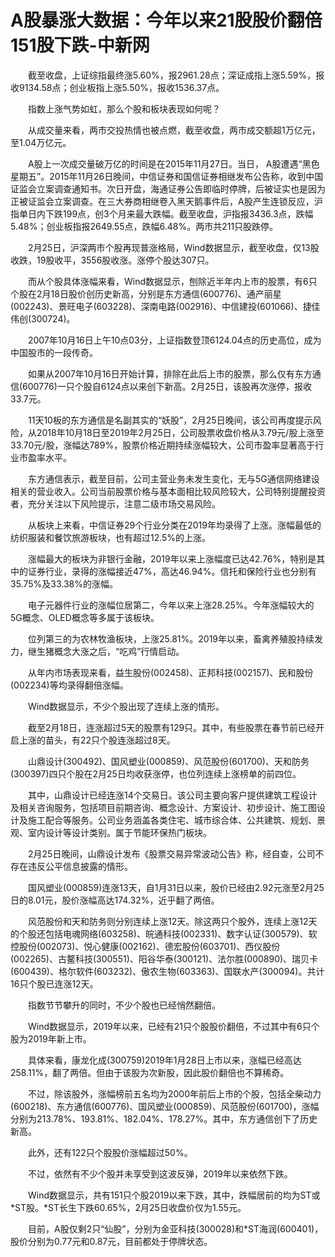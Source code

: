 # A股暴涨大数据：今年以来21股股价翻倍 151股下跌-中新网

　　截至收盘，上证综指最终涨5.60%，报2961.28点；深证成指上涨5.59%，报收9134.58点；创业板指上涨5.50%，报收1536.37点。

　　指数上涨气势如虹，那么个股和板块表现如何呢？

　　从成交量来看，两市交投热情也被点燃，截至收盘，两市成交额超1万亿元，至1.04万亿元。

　　A股上一次成交量破万亿的时间是在2015年11月27日。当日， A股遭遇“黑色星期五”。2015年11月26日晚间，中信证券和国信证券相继发布公告称，收到中国证监会立案调查通知书。次日开盘，海通证券公告即临时停牌，后被证实也是因为正被证监会立案调查。在三大券商相继卷入黑天鹅事件后，A股产生连锁反应，沪指单日内下跌199点，创3个月来最大跌幅。截至收盘，沪指报3436.3点，跌幅5.48%；创业板指报2649.55点，跌幅6.48%。两市共211只股跌停。

　　2月25日，沪深两市个股再现普涨格局，Wind数据显示，截至收盘，仅13股收跌，19股收平，3556股收涨。涨停个股达307只。

　　而从个股具体涨幅来看，Wind数据显示，刨除近半年内上市的股票，有6只个股在2月18日股价创历史新高，分别是东方通信(600776)、通产丽星(002243)、景旺电子(603228)、深南电路(002916)、中信建投(601066)、捷佳伟创(300724)。

　　2007年10月16日上午10点03分，上证指数登顶6124.04点的历史高位，成为中国股市的一段传奇。

　　如果从2007年10月16日开始计算，排除在此后上市的股票，那么仅有东方通信(600776)一只个股自6124点以来创下新高。2月25日，该股再次涨停，报收33.7元。

　　11天10板的东方通信是名副其实的“妖股”，2月25日晚间，该公司再度提示风险，从2018年10月18日至2019年2月25日，公司股票收盘价格从3.79元/股上涨至33.70元/股，涨幅达789%，股票价格近期持续涨幅较大，公司市盈率显著高于行业市盈率水平。

　　东方通信表示，截至目前，公司主营业务未发生变化，无与5G通信网络建设相关的营业收入。公司当前股票价格与基本面相比较风险较大，公司特别提醒投资者，充分关注以下风险提示，注意二级市场交易风险。

　　从板块上来看，中信证券29个行业分类在2019年均录得了上涨。涨幅最低的纺织服装和餐饮旅游板块，也有超过12.5%的上涨。

　　涨幅最大的板块为非银行金融，2019年以来上涨幅度已达42.76%，特别是其中的证券行业，录得的涨幅接近47%，高达46.94%。信托和保险行业也分别有35.75%及33.38%的涨幅。

　　电子元器件行业的涨幅位居第二，今年以来上涨28.25%。今年涨幅较大的5G概念、OLED概念等多属于该板块。

　　位列第三的为农林牧渔板块，上涨25.81%。2019年以来，畜禽养殖股持续发力，继生猪概念大涨之后，“吃鸡”行情启动。

　　从年内市场表现来看，益生股份(002458)、正邦科技(002157)、民和股份(002234)等均录得翻倍涨幅。

　　Wind数据显示，不少个股出现了连续上涨的情形。

　　截至2月18日，连涨超过5天的股票有129只。其中，有些股票在春节前已经开启上涨的苗头，有22只个股连涨超过8天。

　　山鼎设计(300492)、国风塑业(000859)、风范股份(601700)、天和防务(300397)四只个股在2月25日均收获涨停，也位列连续上涨榜单的前四位。

　　其中，山鼎设计已经连涨14个交易日。该公司主要向客户提供建筑工程设计及相关咨询服务，包括项目前期咨询、概念设计、方案设计、初步设计、施工图设计及施工配合等服务。公司业务涵盖各类住宅、城市综合体、公共建筑、规划、景观、室内设计等设计类别。属于节能环保热门板块。

　　2月25日晚间，山鼎设计发布《股票交易异常波动公告》称，经自查，公司不存在违反公平信息披露的情形。

　　国风塑业(000859)连涨13天，自1月31日以来，股价已经由2.92元涨至2月25日的8.01元，股价涨幅高达174.32%，近乎翻了两倍。

　　风范股份和天和防务则分别连续上涨12天。除这两只个股外，连续上涨12天的个股还包括电魂网络(603258)、皖通科技(002331)、数字认证(300579)、软控股份(002073)、悦心健康(002162)、德宏股份(603701)、西仪股份(002265)、古鳌科技(300551)、阳谷华泰(300121)、法尔胜(000890)、瑞贝卡(600439)、格尔软件(603232)、傲农生物(603363)、国联水产(300094)。共计16只个股已连涨12天。

　　指数节节攀升的同时，不少个股也已经悄然翻倍。

　　Wind数据显示，2019年以来，已经有21只个股股价翻倍，不过其中有6只个股为2019年新上市。

　　具体来看，康龙化成(300759)2019年1月28日上市以来，涨幅已经高达258.11%，翻了两倍。但由于该股为次新股，因此股价翻倍也不算稀奇。

　　不过，除该股外，涨幅榜前五名均为2000年前后上市的个股，包括全柴动力(600218)、东方通信(600776)、国风塑业(000859)、风范股份(601700)，涨幅分别为213.78%、193.81%、182.04%、178.27%。其中，东方通信创下了历史新高。

　　此外，还有122只个股股价涨幅超过50%。

　　不过，依然有不少个股并未享受到这波反弹，2019年以来依然下跌。

　　Wind数据显示，共有151只个股2019以来下跌，其中，跌幅居前的均为ST或*ST股。*ST长生下跌60.65%，2月25日收盘价仅为1.55元。

　　目前，A股仅剩2只“仙股”，分别为金亚科技(300028)和*ST海润(600401)，股价分别为0.77元和0.87元，目前都处于停牌状态。
